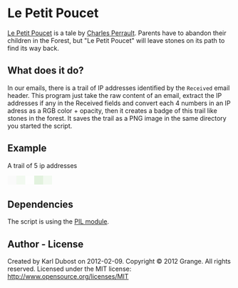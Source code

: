 # Le Petit Poucet

[Le Petit Poucet](https://en.wikipedia.org/wiki/Hop-o'-My-Thumb) is a tale by [Charles Perrault](https://en.wikipedia.org/wiki/Charles_Perrault). Parents have to abandon their children in the Forest, but "Le Petit Poucet" will leave stones on its path to find its way back.


## What does it do?

In our emails, there is a trail of IP addresses identified by the `Received` email header. This program just take the raw content of an email, extract the IP addresses if any in the Received fields and convert each 4 numbers in an IP adress as a RGB color + opacity, then it creates a badge of this trail like stones in the forest.
It saves the trail as a PNG image in the same directory you started the script.

## Example

A trail of 5 ip addresses

![Example of trails](karl.eml.png)

## Dependencies

The script is using the [PIL module](http://www.pythonware.com/library/pil/handbook/index.htm).

## Author - License

Created by Karl Dubost on 2012-02-09.
Copyright © 2012 Grange. All rights reserved.
Licensed under the MIT license: http://www.opensource.org/licenses/MIT
